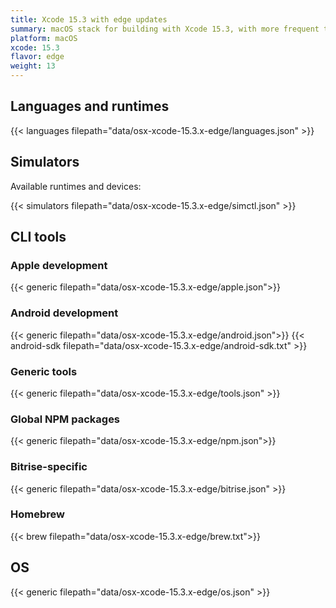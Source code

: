 ```yaml
---
title: Xcode 15.3 with edge updates
summary: macOS stack for building with Xcode 15.3, with more frequent tool updates
platform: macOS
xcode: 15.3
flavor: edge
weight: 13
---
```


## Languages and runtimes

{{< languages filepath="data/osx-xcode-15.3.x-edge/languages.json" >}}

## Simulators

Available runtimes and devices:

{{< simulators filepath="data/osx-xcode-15.3.x-edge/simctl.json" >}}

## CLI tools

### Apple development

{{< generic filepath="data/osx-xcode-15.3.x-edge/apple.json">}}

### Android development

{{< generic filepath="data/osx-xcode-15.3.x-edge/android.json">}}
{{< android-sdk filepath="data/osx-xcode-15.3.x-edge/android-sdk.txt" >}}

### Generic tools

{{< generic filepath="data/osx-xcode-15.3.x-edge/tools.json" >}}

### Global NPM packages

{{< generic filepath="data/osx-xcode-15.3.x-edge/npm.json">}}

### Bitrise-specific

{{< generic filepath="data/osx-xcode-15.3.x-edge/bitrise.json" >}}

### Homebrew

{{< brew filepath="data/osx-xcode-15.3.x-edge/brew.txt">}}

## OS

{{< generic filepath="data/osx-xcode-15.3.x-edge/os.json" >}}
